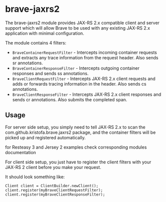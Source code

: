 # brave-jaxrs2 #

The brave-jaxrs2 module provides JAX-RS 2.x compatible client and server support which will allow Brave to be used with any
existing JAX-RS 2.x application with minimal configuration.

The module contains 4 filters:

*   `BraveContainerRequestFilter`  - Intercepts incoming container requests and extracts any trace information from
the request header. Also sends sr annotations.
*   `BraveContainerResponseFilter` - Intercepts outgoing container responses and sends ss annotations.
*   `BraveClientRequestFilter` - Intercepts JAX-RS 2.x client requests and adds or forwards tracing information in the header.
Also sends cs annotations.
*   `BraveClientResponseFilter` - Intercepts JAX-RS 2.x client responses and sends cr annotations. Also submits the completed span.

## Usage ##

For server side setup, you simply need to tell JAX-RS 2.x to scan the com.github.kristofa.brave.jaxrs2 package, and
the container filters will be picked up and registered automatically.

for Resteasy 3 and Jersey 2 examples check corresponding modules documentation

For client side setup, you just have to register the client filters with your JAX-RS 2 client before you make your request.

It should look something like:

    Client client = ClientBuilder.newClient();
    client.register(myBraveClientRequestFilter);
    client.register(myBraveClientResponseFilter);

